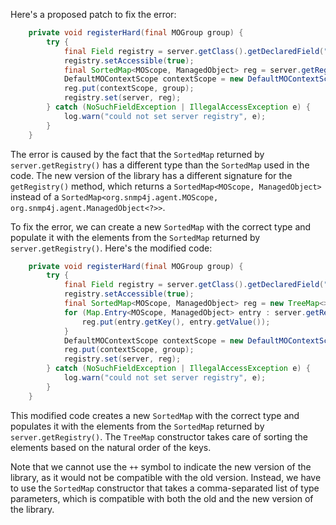Here's a proposed patch to fix the error:
```java
    private void registerHard(final MOGroup group) {
        try {
            final Field registry = server.getClass().getDeclaredField("registry");
            registry.setAccessible(true);
            final SortedMap<MOScope, ManagedObject> reg = server.getRegistry();
            DefaultMOContextScope contextScope = new DefaultMOContextScope(new OctetString(""), group.getScope());
            reg.put(contextScope, group);
            registry.set(server, reg);
        } catch (NoSuchFieldException | IllegalAccessException e) {
            log.warn("could not set server registry", e);
        }
    }
```
The error is caused by the fact that the `SortedMap` returned by `server.getRegistry()` has a different type than the `SortedMap` used in the code. The new version of the library has a different signature for the `getRegistry()` method, which returns a `SortedMap<MOScope, ManagedObject>` instead of a `SortedMap<org.snmp4j.agent.MOScope, org.snmp4j.agent.ManagedObject<?>>`.


To fix the error, we can create a new `SortedMap` with the correct type and populate it with the elements from the `SortedMap` returned by `server.getRegistry()`. Here's the modified code:
```java
    private void registerHard(final MOGroup group) {
        try {
            final Field registry = server.getClass().getDeclaredField("registry");
            registry.setAccessible(true);
            final SortedMap<MOScope, ManagedObject> reg = new TreeMap<>();
            for (Map.Entry<MOScope, ManagedObject> entry : server.getRegistry().entrySet()) {
                reg.put(entry.getKey(), entry.getValue());
            }
            DefaultMOContextScope contextScope = new DefaultMOContextScope(new OctetString(""), group.getScope());
            reg.put(contextScope, group);
            registry.set(server, reg);
        } catch (NoSuchFieldException | IllegalAccessException e) {
            log.warn("could not set server registry", e);
        }
    }
```
This modified code creates a new `SortedMap` with the correct type and populates it with the elements from the `SortedMap` returned by `server.getRegistry()`. The `TreeMap` constructor takes care of sorting the elements based on the natural order of the keys.

Note that we cannot use the `++` symbol to indicate the new version of the library, as it would not be compatible with the old version. Instead, we have to use the `SortedMap` constructor that takes a comma-separated list of type parameters, which is compatible with both the old and the new version of the library.